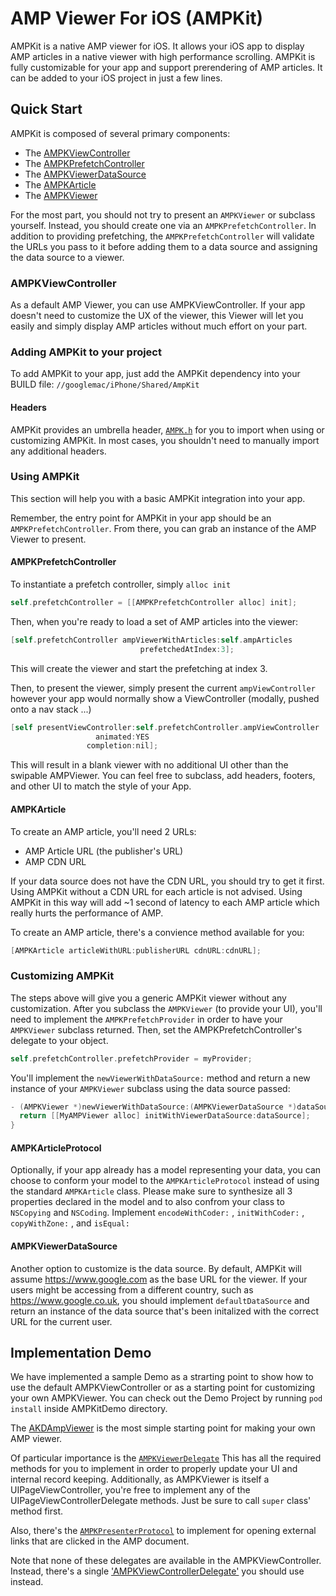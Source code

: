 # AMP Viewer For iOS (AMPKit)

AMPKit is a native AMP viewer for iOS. It allows your iOS app to display AMP
articles in a native viewer with high performance scrolling. AMPKit is fully
customizable for your app and support prerendering of AMP articles. It can be
added to your iOS project in just a few lines.

## Quick Start
AMPKit is composed of several primary components:

*   The [AMPKViewController](https://github.com/ampproject/amp-viewer/blob/master/ios/AMPKit/AMPKViewController.m)
*   The [AMPKPrefetchController](https://github.com/ampproject/amp-viewer/blob/master/ios/AMPKit/AMPKPrefetchController.h)
*   The [AMPKViewerDataSource](https://github.com/ampproject/amp-viewer/blob/master/ios/AMPKit/ViewControllers/AMPKViewerDataSource.h)
*   The [AMPKArticle](https://github.com/ampproject/amp-viewer/blob/master/ios/AMPKit/Models/AMPKArticle.h)
*   The [AMPKViewer](https://github.com/ampproject/amp-viewer/blob/master/ios/AMPKit/AMPKViewer.h)

For the most part, you should not try to present an `AMPKViewer` or subclass
yourself. Instead, you should create one via an `AMPKPrefetchController`. In
addition to providing prefetching, the `AMPKPrefetchController` will validate
the URLs you pass to it before adding them to a data source and assigning the
data source to a viewer.

### AMPKViewController
As a default AMP Viewer, you can use AMPKViewController. If your app doesn't
need to customize the UX of the viewer, this Viewer will let you easily and
simply display AMP articles without much effort on your part.

### Adding AMPKit to your project

To add AMPKit to your app, just add the AMPKit dependency into your BUILD file:
`//googlemac/iPhone/Shared/AmpKit`

#### Headers

AMPKit provides an umbrella header, [`AMPK.h`](https://github.com/ampproject/amp-viewer/blob/master/ios/AMPKit/AMPK.h)
for you to import when using or customizing AMPKit. In most cases, you shouldn't
need to manually import any additional headers.

### Using AMPKit

This section will help you with a basic AMPKit integration into your app.

Remember, the entry point for AMPKit in your app should be an
`AMPKPrefetchController`. From there, you can grab an instance of the AMP Viewer
to present.

#### AMPKPrefetchController

To instantiate a prefetch controller, simply `alloc init`

```objectivec
self.prefetchController = [[AMPKPrefetchController alloc] init];
```

Then, when you're ready to load a set of AMP articles into the viewer:

```objectivec
[self.prefetchController ampViewerWithArticles:self.ampArticles
                             prefetchedAtIndex:3];
```

This will create the viewer and start the prefetching at index 3.

Then, to present the viewer, simply present the current `ampViewController`
however your app would normally show a ViewController
(modally, pushed onto a nav stack ...)

```objectivec
[self presentViewController:self.prefetchController.ampViewController
                   animated:YES
                 completion:nil];
```

This will result in a blank viewer with no additional UI other than the swipable
AMPViewer. You can feel free to subclass, add headers, footers, and other UI to
match the style of your App.

#### AMPKArticle
To create an AMP article, you'll need 2 URLs:

*   AMP Article URL (the publisher's URL)
*   AMP CDN URL

If your data source does not have the CDN URL, you should try to get it first.
Using AMPKit without a CDN URL for each article is not advised. Using AMPKit in
this way will add ~1 second of latency to each AMP article which really hurts
the performance of AMP.

To create an AMP article, there's a convience method available for you:

```objectivec
[AMPKArticle articleWithURL:publisherURL cdnURL:cdnURL];
```

### Customizing AMPKit
The steps above will give you a generic AMPKit viewer without any customization.
After you subclass the `AMPKViewer` (to provide your UI), you'll need to
implement the `AMPKPrefetchProvider` in order to have your `AMPKViewer` subclass
returned. Then, set the AMPKPrefetchController's delegate to your object.

```objectivec
self.prefetchController.prefetchProvider = myProvider;
```

You'll implement the `newViewerWithDataSource:` method and return a new instance
of your `AMPKViewer` subclass using the data source passed:

```objectivec
- (AMPKViewer *)newViewerWithDataSource:(AMPKViewerDataSource *)dataSource {
  return [[MyAMPViewer alloc] initWithViewerDataSource:dataSource];
}
```

#### AMPKArticleProtocol
Optionally, if your app already has a model representing your data, you can
choose to conform your model to the `AMPKArticleProtocol` instead of using the
standard `AMPKArticle` class. Please make sure to synthesize all 3 properties
declared in the model and to also confrom your class to `NSCopying` and
`NSCoding`. Implement `encodeWithCoder:` , `initWithCoder:` , `copyWithZone:` ,
and `isEqual:`

#### AMPKViewerDataSource
Another option to customize is the data source. By default, AMPKit will assume
https://www.google.com as the base URL for the viewer. If your users might be
accessing from a different country, such as https://www.google.co.uk, you
should implement `defaultDataSource` and return an instance of the data source
that's been initalized with the correct URL for the current user.

## Implementation Demo
We have implemented a sample Demo as a strarting point to show how to use the
default AMPKViewController or as a starting point for customizing your own
AMPKViewer. You can check out the Demo Project by running `pod install` inside
AMPKitDemo directory.

The [AKDAmpViewer](https://github.com/ampproject/amp-viewer/blob/master/ios/AMPKitDemo/AMPKitDemo/AKDAmpViewer.m)
is the most simple starting point for making your own AMP viewer. 

Of particular importance is the [`AMPKViewerDelegate`](https://github.com/ampproject/amp-viewer/blob/master/ios/AMPKit/AMPKViewer.h#L102)
This has all the required methods for you to implement in order to properly
update your UI and internal record keeping. Additionally, as AMPKViewer 
is itself a UIPageViewController, you're free to implement any of the 
UIPageViewControllerDelegate methods. Just be sure to call `super` class'
method first. 

Also, there's the [`AMPKPresenterProtocol`](https://github.com/ampproject/amp-viewer/blob/master/ios/AMPKit/Protocols/AMPKPresenterProtocol.h)
to implement for opening external links that are clicked in the AMP document.

Note that none of these delegates are available in the AMPKViewController.
Instead, there's a single ['AMPKViewControllerDelegate'](https://github.com/ampproject/amp-viewer/blob/master/ios/AMPKit/AMPKViewController.h#L55)
you should use instead.
